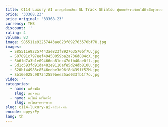 ```yaml
---
title: C114 Luxury AI ควบคุมด้วยเสียง SL Track Shiatsu หุ่นยนต์ความร้อนไฟฟ้าเต็มรูปแบบ 4D Zero Gravity เก้าอี้นวดมัลติฟังก์ชั่น
price: '33368.23'
price_original: '33368.23'
currency: THB
discount: ''
rating: 4
volume: 83
image: S85511e92257443ae823f892763570bf7U.jpg
images:
  - S85511e92257443ae823f892763570bf7U.jpg
  - S07891c797eef49458059ba2a736d884cX.jpg
  - Sb6fd7a3b1e09466da81ec47dfb40ae0fl.jpg
  - Sd1c593fd91da482e9110afe5d24db810U.jpg
  - S20bf44983c8546edbe3d96f8d439ff52M.jpg
  - Sb16e025c987342559bee35ad033fb1f7o.jpg
video: ''
categories:
  - name: เครื่องมือ
    slug: เคร-องม
  - name: อะไหล่ เครื่องมือ
    slug: อะไหล-เคร-องม
slug: c114-luxury-ai-ควบค-มด
encode: opyyrPy
lang: th
---
```

  